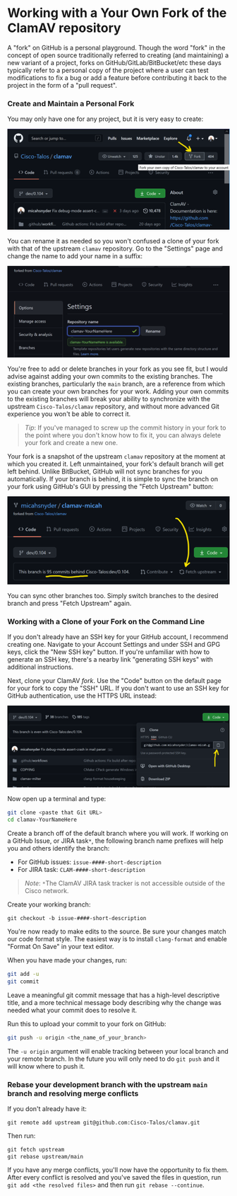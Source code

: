 # Working with a Your Own Fork of the ClamAV repository

A "fork" on GitHub is a personal playground. Though the word "fork" in the concept of open source traditionally referred to creating (and maintaining) a new variant of a project, forks on GitHub/GitLab/BitBucket/etc these days typically refer to a personal copy of the project where a user can test modifications to fix a bug or add a feature before contributing it back to the project in the form of a "pull request".

### Create and Maintain a Personal Fork

You may only have one for any project, but it is very easy to create:

![Create a Fork](../../images/create-a-fork.png)

You can rename it as needed so you won't confused a clone of your fork with that of the upstream `clamav` repository. Go to the "Settings" page and change the name to add your name in a suffix:

![Change Fork Name](../../images/change-fork-name.png)

You're free to add or delete branches in your fork as you see fit, but I would advise against adding your own commits to the existing branches. The existing branches, particularly the `main` branch, are a reference from which you can create your own branches for your work. Adding your own commits to the existing branches will break your ability to synchronize with the upstream `Cisco-Talos/clamav` repository, and without more advanced Git experience you won't be able to correct it.

> _Tip_: If you've managed to screw up the commit history in your fork to the point where you don't know how to fix it, you can always delete your fork and create a new one.

Your fork is a snapshot of the upstream `clamav` repository at the moment at which you created it. Left unmaintained, your fork's default branch will get left behind. Unlike BitBucket, GitHub will not sync branches for you automatically. If your branch is behind, it is simple to sync the branch on your fork using GitHub's GUI by pressing the "Fetch Upstream" button:

![Sync and Merge](../../images/fork-is-behind.png)

You can sync other branches too. Simply switch branches to the desired branch and press "Fetch Upstream" again.

### Working with a Clone of your Fork on the Command Line

If you don't already have an SSH key for your GitHub account, I recommend creating one. Navigate to your Account Settings and under SSH and GPG keys, click the "New SSH key" button. If you're unfamiliar with how to generate an SSH key, there's a nearby link "generating SSH keys" with additional instructions.

Next, clone your ClamAV *fork*. Use the "Code" button on the default page for your fork to copy the "SSH" URL. If you don't want to use an SSH key for GitHub authentication, use the HTTPS URL instead:

![Clone your Fork](../../images/clone-your-fork.png)

Now open up a terminal and type:

```bash
git clone <paste that Git URL>
cd clamav-YourNameHere
```

Create a branch off of the default branch where you will work. If working on a GitHub Issue, or JIRA task`*`, the following branch name prefixes will help you and others identify the branch:
- For GitHub issues: `issue-####-short-description`
- For JIRA task: `CLAM-####-short-description`

> _Note_: `*`The ClamAV JIRA task tracker is not accessible outside of the Cisco network.

Create your working branch:
```
git checkout -b issue-####-short-description
```

You're now ready to make edits to the source. Be sure your changes match our code format style. The easiest way is to install `clang-format` and enable "Format On Save" in your text editor.

When you have made your changes, run:
```bash
git add -u
git commit
```

Leave a meaningful git commit message that has a high-level descriptive title, and a more technical message body describing why the change was needed what your commit does to resolve it.

Run this to upload your commit to your fork on GitHub:
```bash
git push -u origin <the_name_of_your_branch>
```

The `-u origin` argument will enable tracking between your local branch and your remote branch. In the future you will only need to do `git push` and it will know where to push it.

### Rebase your development branch with the upstream `main` branch and resolving merge conflicts

If you don't already have it:
```
git remote add upstream git@github.com:Cisco-Talos/clamav.git
```

Then run:
```
git fetch upstream
git rebase upstream/main
```

If you have any merge conflicts, you'll now have the opportunity to fix them. After every conflict is resolved and you've saved the files in question, run `git add <the resolved files>` and then run `git rebase --continue`.
